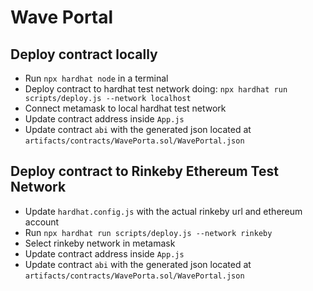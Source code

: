 # Wave Portal

## Deploy contract locally

- Run `npx hardhat node` in a terminal
- Deploy contract to hardhat test network doing: `npx hardhat run scripts/deploy.js --network localhost`
- Connect metamask to local hardhat test network
- Update contract address inside `App.js`
- Update contract `abi` with the generated json located at `artifacts/contracts/WavePorta.sol/WavePortal.json`

## Deploy contract to Rinkeby Ethereum Test Network

- Update `hardhat.config.js` with the actual rinkeby url and ethereum account
- Run `npx hardhat run scripts/deploy.js --network rinkeby`
- Select rinkeby network in metamask
- Update contract address inside `App.js`
- Update contract `abi` with the generated json located at `artifacts/contracts/WavePorta.sol/WavePortal.json`
